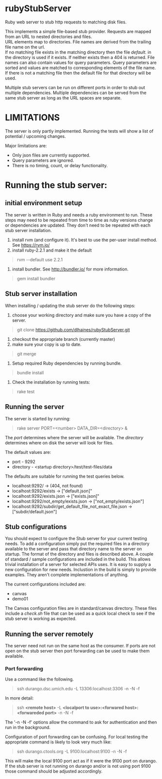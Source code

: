 # rubyStubServer

Ruby web server to stub http requests to matching disk files.

This implements a simple file-based stub provider. Requests are mapped from an URL to nested directories and files.  
URL elements map to directories. File names are derived from the trailing file name on the url.  
If no matching file exists in the matching directory
then the file *default.<extension>* in the directory is used if it exists.   If neither exists then a 404 is returned.
File names can also contain values for query parameters. Query parameters are sorted and values are matched to 
corresponding elements of the file name.  If there is
not a matching file then the default file for that directory will be used.

Multiple stub servers can be run on different ports in order to stub
out multiple dependencies.  Multiple dependencies can be served from the same stub server as long as the URL spaces
are separate.

# LIMITATIONS
The server is only partly implemented.  Running the tests will show a list of potential / upcoming changes.

Major limitations are:

* Only json files are currently supported.
* Query parameters are ignored. 
* There is no timing, count, or delay functionality.

# Running the stub server:

## initial environment setup

The server is written in Ruby and needs a ruby environment to run. These steps may need to be repeated from time to 
time as ruby versions change or dependencies are updated. 
They don't need to be repeated with each stub server installation. 

1.  install rvm (and configure it).  It's best to use the per-user
install method.  See https://rvm.io/
1.  install ruby-2.2.1 and make it the default 
> rvm --default use 2.2.1
1. install bundler.  See http://bundler.io/ for more information.
> gem install bundler


## Stub server installation
When installing / updating the stub server do the following steps:

1.  choose your working directory and make sure you have a copy of the
server. 
> git clone https://github.com/dlhaines/rubyStubServer.git
1.  checkout the appropriate branch (currently master)
1.  make sure your copy is up to date.
> git merge
1.  Setup required Ruby dependencies by running bundle.
> bundle install
1. Check the installation by running tests:
> rake test

## Running the server
The server is started by running:
> rake server PORT=\<number\> DATA_DIR=\<directory\> &

The *port* determines where the server will be available.
The *directory* determines where on disk the server will 
look for files.  

The default values are:

* port - 9292
* directory - \<startup directory\>/test/test-files/data

The defaults are suitable for running the test queries below.

* localhost:9292/ -> (404, not found)
* localhost:9292/exists -> ["default.json]"
* localhost:9292/exists.json -> ["exists.json]"
* localhost:9292/not\_empty/exists.json -> ["not_empty/exists.json"]
* localhost:9292/subdir/get\_default\_file\_not\_exact\_file.json ->
["subdir/default.json"]

## Stub configurations
You should expect to configure the Stub server for your current testing needs. 
To add a configuration simply put the required files in a directory available to the server and 
pass that directory name to the server on startup.  The format of the directory and files is described above.
A couple of standard / sample configurations are included in the build.  This allows
trivial installation of a server for selected APIs uses.  It is easy to supply a new
configuration for new needs.  Inclustion in the build is simply to provide examples.  They aren't
complete implementations of anything.

The current configurations included are:

* canvas
* demo01

The Canvas configuration files are in standard/canvas directory.  These files include a *check.sh* 
file that can be used as a quick local check to see if the stub server is working as expected.

## Running the server remotely
The server need not run on the same host as the consumer.  If ports
are not open on the stub server then port forwarding can be used to make them available.

### Port forwarding
Use a command like the following. 
> ssh durango.dsc.umich.edu -L 13306:localhost:3306 -n -N -f

In more detail:
> ssh **\<remote host\>** -L **\<localport to use\>:\<forwared host\>:\<forwareded port\>** -n -N -f

The '-n -N -f' options allow the command to ask for authentication and then run in the background.

Configuration of port forwarding can be confusing.  For local testing the appropriate command is likely to look very much like:
> ssh durango.ctools.org -L 9100:localhost:9100 -n -N -f

This will make the local 9100 port act as if it were the 9100 port on durango.  If the stub server is not running on durango
and/or is not using port 9100 those command should be adjusted accordingly.
